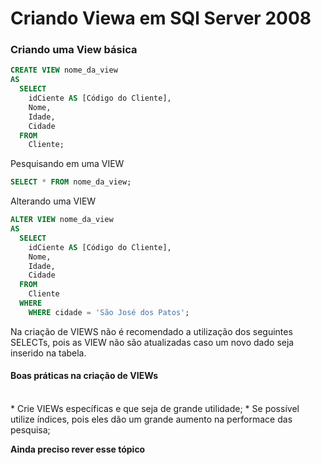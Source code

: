 # Criando Viewa em SQl Server 2008

### Criando uma View básica

```sql
CREATE VIEW nome_da_view 
AS 
  SELECT 
    idCiente AS [Código do Cliente],
    Nome,
    Idade,
    Cidade
  FROM
    Cliente;
```
Pesquisando em uma VIEW
```sql
SELECT * FROM nome_da_view;
```
Alterando uma VIEW
```sql
ALTER VIEW nome_da_view 
AS
  SELECT
    idCiente AS [Código do Cliente],
    Nome,
    Idade,
    Cidade
  FROM
    Cliente
  WHERE
    WHERE cidade = 'São José dos Patos';
```
Na criação de VIEWS não é recomendado a utilização dos seguintes SELECTs, pois as VIEW não são atualizadas caso um novo dado seja inserido na tabela.
<br />
#### Boas práticas na criação de VIEWs 
<br />
* Crie VIEWs específicas e que seja de grande utilidade;
* Se possível utilize índices, pois eles dão um grande aumento na performace das pesquisa;

**Ainda preciso rever esse tópico**

